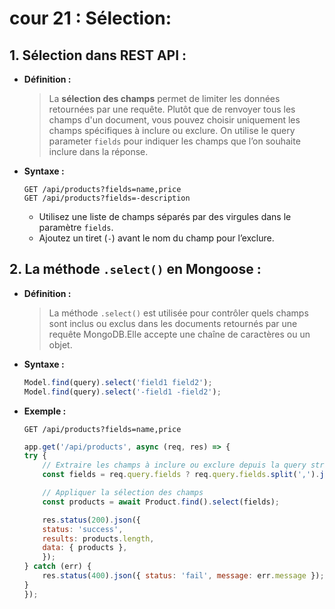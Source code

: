 # cour 21 : **Sélection:**

## 1. **Sélection dans REST API :**


- **Définition :**

    > La **sélection des champs** permet de limiter les données retournées par une requête. Plutôt que de renvoyer tous les champs d'un document, vous pouvez choisir uniquement les champs spécifiques à inclure ou exclure. On utilise le query parameter `fields` pour indiquer les champs que l’on souhaite inclure dans la réponse.


- **Syntaxe :**

    ```http
    GET /api/products?fields=name,price
    GET /api/products?fields=-description
    ```

    - Utilisez une liste de champs séparés par des virgules dans le paramètre `fields`.  
    - Ajoutez un tiret (`-`) avant le nom du champ pour l’exclure.  



## 2. **La méthode `.select()` en Mongoose :**

- **Définition :**

    > La méthode `.select()` est utilisée pour contrôler quels champs sont inclus ou exclus dans les documents retournés par une requête MongoDB.Elle accepte une chaîne de caractères ou un objet.



- **Syntaxe :** 

   ```javascript
   Model.find(query).select('field1 field2');
   Model.find(query).select('-field1 -field2');
   ```

- **Exemple :**


    ```http
    GET /api/products?fields=name,price
    ```

    ```javascript
    app.get('/api/products', async (req, res) => {
    try {
        // Extraire les champs à inclure ou exclure depuis la query string
        const fields = req.query.fields ? req.query.fields.split(',').join(' ') : '';

        // Appliquer la sélection des champs
        const products = await Product.find().select(fields);

        res.status(200).json({
        status: 'success',
        results: products.length,
        data: { products },
        });
    } catch (err) {
        res.status(400).json({ status: 'fail', message: err.message });
    }
    });
    ```



